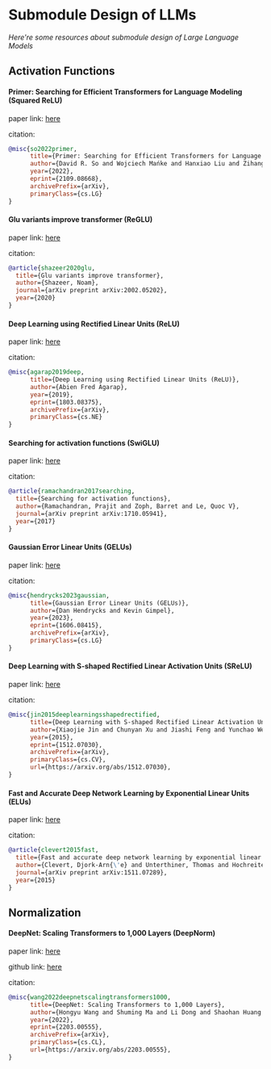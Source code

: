 # Submodule Design of LLMs
*Here're some resources about submodule design of Large Language Models*

## Activation Functions

#### Primer: Searching for Efficient Transformers for Language Modeling (Squared ReLU)

paper link: [here](https://arxiv.org/pdf/2109.08668.pdf)

citation:
```bibtex
@misc{so2022primer,
      title={Primer: Searching for Efficient Transformers for Language Modeling}, 
      author={David R. So and Wojciech Mańke and Hanxiao Liu and Zihang Dai and Noam Shazeer and Quoc V. Le},
      year={2022},
      eprint={2109.08668},
      archivePrefix={arXiv},
      primaryClass={cs.LG}
}
```


#### Glu variants improve transformer (ReGLU)

paper link: [here](https://arxiv.org/pdf/2002.05202.pdf)

citation:
```bibtex
@article{shazeer2020glu,
  title={Glu variants improve transformer},
  author={Shazeer, Noam},
  journal={arXiv preprint arXiv:2002.05202},
  year={2020}
}
```


#### Deep Learning using Rectified Linear Units (ReLU)

paper link: [here](https://arxiv.org/pdf/1803.08375.pdf)

citation:
```bibtex
@misc{agarap2019deep,
      title={Deep Learning using Rectified Linear Units (ReLU)}, 
      author={Abien Fred Agarap},
      year={2019},
      eprint={1803.08375},
      archivePrefix={arXiv},
      primaryClass={cs.NE}
}
```


#### Searching for activation functions (SwiGLU)

paper link: [here](https://arxiv.org/pdf/1710.05941.pdf)

citation:
```bibtex
@article{ramachandran2017searching,
  title={Searching for activation functions},
  author={Ramachandran, Prajit and Zoph, Barret and Le, Quoc V},
  journal={arXiv preprint arXiv:1710.05941},
  year={2017}
}
```


#### Gaussian Error Linear Units (GELUs)

paper link: [here](https://arxiv.org/pdf/1606.08415.pdf)

citation:
```bibtex
@misc{hendrycks2023gaussian,
      title={Gaussian Error Linear Units (GELUs)}, 
      author={Dan Hendrycks and Kevin Gimpel},
      year={2023},
      eprint={1606.08415},
      archivePrefix={arXiv},
      primaryClass={cs.LG}
}
```


#### Deep Learning with S-shaped Rectified Linear Activation Units (SReLU)

paper link: [here](https://arxiv.org/pdf/1512.07030)

citation:

```bibtex
@misc{jin2015deeplearningsshapedrectified,
      title={Deep Learning with S-shaped Rectified Linear Activation Units}, 
      author={Xiaojie Jin and Chunyan Xu and Jiashi Feng and Yunchao Wei and Junjun Xiong and Shuicheng Yan},
      year={2015},
      eprint={1512.07030},
      archivePrefix={arXiv},
      primaryClass={cs.CV},
      url={https://arxiv.org/abs/1512.07030}, 
}
```


#### Fast and Accurate Deep Network Learning by Exponential Linear Units (ELUs)

paper link: [here](https://arxiv.org/pdf/1511.07289.pdf)

citation:
```bibtex
@article{clevert2015fast,
  title={Fast and accurate deep network learning by exponential linear units (elus)},
  author={Clevert, Djork-Arn{\'e} and Unterthiner, Thomas and Hochreiter, Sepp},
  journal={arXiv preprint arXiv:1511.07289},
  year={2015}
}
```

## Normalization

#### DeepNet: Scaling Transformers to 1,000 Layers (DeepNorm)

paper link: [here](https://arxiv.org/pdf/2203.00555)

github link: [here](https://github.com/microsoft/unilm)

citation:

```bibtex
@misc{wang2022deepnetscalingtransformers1000,
      title={DeepNet: Scaling Transformers to 1,000 Layers}, 
      author={Hongyu Wang and Shuming Ma and Li Dong and Shaohan Huang and Dongdong Zhang and Furu Wei},
      year={2022},
      eprint={2203.00555},
      archivePrefix={arXiv},
      primaryClass={cs.CL},
      url={https://arxiv.org/abs/2203.00555}, 
}
```